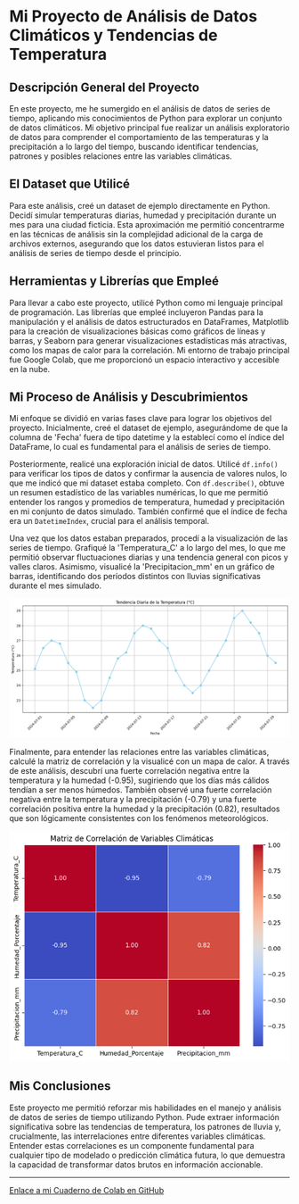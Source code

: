 # Mi Proyecto de Análisis de Datos Climáticos y Tendencias de Temperatura

## Descripción General del Proyecto

En este proyecto, me he sumergido en el análisis de datos de series de tiempo, aplicando mis conocimientos de Python para explorar un conjunto de datos climáticos. Mi objetivo principal fue realizar un análisis exploratorio de datos para comprender el comportamiento de las temperaturas y la precipitación a lo largo del tiempo, buscando identificar tendencias, patrones y posibles relaciones entre las variables climáticas.

## El Dataset que Utilicé

Para este análisis, creé un dataset de ejemplo directamente en Python. Decidí simular temperaturas diarias, humedad y precipitación durante un mes para una ciudad ficticia. Esta aproximación me permitió concentrarme en las técnicas de análisis sin la complejidad adicional de la carga de archivos externos, asegurando que los datos estuvieran listos para el análisis de series de tiempo desde el principio.

## Herramientas y Librerías que Empleé

Para llevar a cabo este proyecto, utilicé Python como mi lenguaje principal de programación. Las librerías que empleé incluyeron Pandas para la manipulación y el análisis de datos estructurados en DataFrames, Matplotlib para la creación de visualizaciones básicas como gráficos de líneas y barras, y Seaborn para generar visualizaciones estadísticas más atractivas, como los mapas de calor para la correlación. Mi entorno de trabajo principal fue Google Colab, que me proporcionó un espacio interactivo y accesible en la nube.

## Mi Proceso de Análisis y Descubrimientos

Mi enfoque se dividió en varias fases clave para lograr los objetivos del proyecto. Inicialmente, creé el dataset de ejemplo, asegurándome de que la columna de 'Fecha' fuera de tipo datetime y la establecí como el índice del DataFrame, lo cual es fundamental para el análisis de series de tiempo.

Posteriormente, realicé una exploración inicial de datos. Utilicé `df.info()` para verificar los tipos de datos y confirmar la ausencia de valores nulos, lo que me indicó que mi dataset estaba completo. Con `df.describe()`, obtuve un resumen estadístico de las variables numéricas, lo que me permitió entender los rangos y promedios de temperatura, humedad y precipitación en mi conjunto de datos simulado. También confirmé que el índice de fecha era un `DatetimeIndex`, crucial para el análisis temporal.

Una vez que los datos estaban preparados, procedí a la visualización de las series de tiempo. Grafiqué la 'Temperatura_C' a lo largo del mes, lo que me permitió observar fluctuaciones diarias y una tendencia general con picos y valles claros. Asimismo, visualicé la 'Precipitacion_mm' en un gráfico de barras, identificando dos períodos distintos con lluvias significativas durante el mes simulado.

![Foto_1](tende_diar_tem.png)

Finalmente, para entender las relaciones entre las variables climáticas, calculé la matriz de correlación y la visualicé con un mapa de calor. A través de este análisis, descubrí una fuerte correlación negativa entre la temperatura y la humedad (-0.95), sugiriendo que los días más cálidos tendían a ser menos húmedos. También observé una fuerte correlación negativa entre la temperatura y la precipitación (-0.79) y una fuerte correlación positiva entre la humedad y la precipitación (0.82), resultados que son lógicamente consistentes con los fenómenos meteorológicos.

![Foto 2](ma_cor_var_clima.png)

## Mis Conclusiones

Este proyecto me permitió reforzar mis habilidades en el manejo y análisis de datos de series de tiempo utilizando Python. Pude extraer información significativa sobre las tendencias de temperatura, los patrones de lluvia y, crucialmente, las interrelaciones entre diferentes variables climáticas. Entender estas correlaciones es un componente fundamental para cualquier tipo de modelado o predicción climática futura, lo que demuestra la capacidad de transformar datos brutos en información accionable.

---

[Enlace a mi Cuaderno de Colab en GitHub](https://colab.research.google.com/drive/1Wonu3cq6YHOQfelZn8e5NREuy8jrJzfR?usp=sharing)
